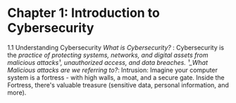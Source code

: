 # Chapter 1: Introduction to Cybersecurity
  1.1 Understanding Cybersecurity
_What is Cybersecurity?_ :
Cybersecurity is the _practice of protecting systems, networks, and digital assets from malicious attacks¹, unauthorized access, and data breaches. 
¹_What Malicious attacks are we referring to?_:
Intrusion: Imagine your computer system is a fortress - with high walls, a moat, and a secure gate. Inside the Fortress, there's valuable treasure (sensitive data, personal information, and more).
